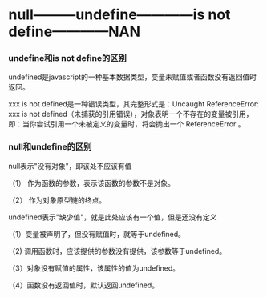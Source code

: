 # null———undefine————is not define————NAN

### undefine和is not define的区别

undefined是javascript的一种基本数据类型，变量未赋值或者函数没有返回值时返回。

xxx is not defined是一种错误类型，其完整形式是：Uncaught ReferenceError: xxx is not defined（未捕获的引用错误），对象表明一个不存在的变量被引用，即：当你尝试引用一个未被定义的变量时，将会抛出一个 ReferenceError 。

### null和undefine的区别

null表示"没有对象"，即该处不应该有值

（1） 作为函数的参数，表示该函数的参数不是对象。

（2） 作为对象原型链的终点。

undefined表示"缺少值"，就是此处应该有一个值，但是还没有定义

（1）变量被声明了，但没有赋值时，就等于undefined。

（2) 调用函数时，应该提供的参数没有提供，该参数等于undefined。

（3）对象没有赋值的属性，该属性的值为undefined。

（4）函数没有返回值时，默认返回undefined。

